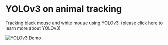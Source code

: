 # YOLOv3 on animal tracking
Tracking black mouse and white mouse using YOLOv3. (please click [here](https://pjreddie.com/media/files/papers/YOLOv3.pdf) to learn more about YOLOv3)

![YOLOv3 Demo](images/yolov3onanimal.gif)
